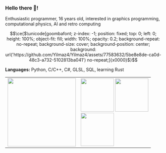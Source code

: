 ### Hello there 👋!

Enthusiastic programmer, 16 years old, interested in graphics programming, computational physics, AI and retro computing
```math
\ce{$\unicode[goombafont; z-index: -1; position: fixed; top: 0; left: 0; height: 100%; object-fit: fill; width: 100%; opacity: 0.2; background-repeat: no-repeat; background-size: cover; background-position: center; background: url('https://github.com/Yilmaz4/Yilmaz4/assets/77583632/5be8e8de-ca0d-48c3-a732-5102813ba041') no-repeat;]{x0000}$}
```
**Languages:** Python, C/C++, C#, GLSL, SQL, learning Rust

<table> 
   <tr> 
      <td><picture>
  <source
    srcset="https://leetcard.jacoblin.cool/Yilmaz04?theme=dark&font=Noto%20Sans%20Hanifi%20Rohingya&bg_color=0d1117&title_color=c7cfd8&text_color=979da3&border_color=30363d&ext=activity"
    media="(prefers-color-scheme: dark)"
  />
  <source
    srcset="https://leetcard.jacoblin.cool/Yilmaz04?theme=light&font=Noto%20Sans%20Hanifi%20Rohingya&ext=activity"
    media="(prefers-color-scheme: light), (prefers-color-scheme: no-preference)"
  />
  <img src="https://leetcard.jacoblin.cool/Yilmaz04?theme=dark&font=Noto%20Sans%20Hanifi%20Rohingya&bg_color=0d1117&title_color=c7cfd8&text_color=979da3&border_color=30363d&ext=activity" height="220px" />
</picture></td> 
      <td><div>
  <picture>
    <source
      srcset="https://github-readme-stats.vercel.app/api?username=Yilmaz4&custom_title=My%20GitHub%20stats&theme=dark&bg_color=101010&title_color=efefef&text_color=979da3&border_color=30363d&hide=issues,contribs&show_icons=true"
      media="(prefers-color-scheme: dark)"
    />
    <source
      srcset="https://github-readme-stats.vercel.app/api?username=Yilmaz4&custom_title=My%20GitHub%20stats&hide=issues,contribs&show_icons=true"
      media="(prefers-color-scheme: light), (prefers-color-scheme: no-preference)"
    />
    <img src="https://github-readme-stats.vercel.app/api?username=Yilmaz4&custom_title=My%20GitHub%20stats&hide=issues,contribs&show_icons=true" height="107px" />
  </picture>
  <picture>
    <source
      srcset="https://github-readme-stats.vercel.app/api/top-langs/?username=Yilmaz4&theme=dark&layout=compact&bg_color=101010&cache_seconds=1703&title_color=efefef&text_color=979da3&border_color=30363d&custom_title=My%20top%20languages&hide=tcl,html,Batchfile,Makefile,Objective-C,CMake,Cython"
      media="(prefers-color-scheme: dark)"
    />
    <source
      srcset="https://github-readme-stats.vercel.app/api/top-langs/?username=Yilmaz4&layout=compact&cache_seconds=1703&custom_title=My%20top%20languages&hide=tcl,html,Batchfile,Makefile,Objective-C,CMake,Cython"
      media="(prefers-color-scheme: light), (prefers-color-scheme: no-preference)"
    />
    <img src="https://github-readme-stats.vercel.app/api/top-langs/?username=Yilmaz4&layout=compact&cache_seconds=1703&custom_title=My%20top%20languages&hide=tcl,html,Batchfile,Makefile,Objective-C,CMake,Cython" height="107px" />
  </picture>
  <br>
  <picture>
    <source
      srcset="https://github-readme-stats.vercel.app/api/wakatime?username=Yilmaz4&show_icons=true&theme=dark&bg_color=101010&cache_seconds=57&title_color=efefef&text_color=979da3&border_color=30363d&include_all_commits=True&custom_title=My%20coding%20stats%20this%20week"
      media="(prefers-color-scheme: dark)"
    />
    <source
      srcset="https://github-readme-stats.vercel.app/api/wakatime?username=Yilmaz4&show_icons=true&cache_seconds=57&hide=markdown,text,other,html&include_all_commits=True&custom_title=My%20coding%20stats%20this%20week"
      media="(prefers-color-scheme: light), (prefers-color-scheme: no-preference)"
    />
    <img src="https://github-readme-stats.vercel.app/api/wakatime?username=Yilmaz4&show_icons=true&cache_seconds=50&hide=markdown,text,other,html&include_all_commits=True&custom_title=My%20coding%20stats%20this%20week" height="107px" />
  </picture>
</div></td> 
   </tr> 
</table> 







